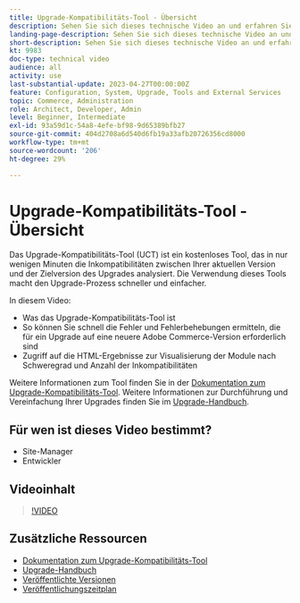 ```yaml
---
title: Upgrade-Kompatibilitäts-Tool - Übersicht
description: Sehen Sie sich dieses technische Video an und erfahren Sie, wie das Upgrade-Kompatibilitäts-Tool Ihr nächstes Upgrade einfacher, billiger und schneller macht.
landing-page-description: Sehen Sie sich dieses technische Video an und erfahren Sie, wie das Upgrade-Kompatibilitäts-Tool Ihr nächstes Upgrade einfacher, billiger und schneller macht.
short-description: Sehen Sie sich dieses technische Video an und erfahren Sie, wie das Upgrade-Kompatibilitäts-Tool Ihr nächstes Upgrade einfacher, billiger und schneller macht.
kt: 9983
doc-type: technical video
audience: all
activity: use
last-substantial-update: 2023-04-27T00:00:00Z
feature: Configuration, System, Upgrade, Tools and External Services
topic: Commerce, Administration
role: Architect, Developer, Admin
level: Beginner, Intermediate
exl-id: 93a59d1c-54a8-4efe-bf98-9d65389bfb27
source-git-commit: 404d2708a6d540d6fb19a33afb20726356cd8000
workflow-type: tm+mt
source-wordcount: '206'
ht-degree: 29%

---
```


# Upgrade-Kompatibilitäts-Tool - Übersicht

Das Upgrade-Kompatibilitäts-Tool (UCT) ist ein kostenloses Tool, das in nur wenigen Minuten die Inkompatibilitäten zwischen Ihrer aktuellen Version und der Zielversion des Upgrades analysiert. Die Verwendung dieses Tools macht den Upgrade-Prozess schneller und einfacher.

In diesem Video:

- Was das Upgrade-Kompatibilitäts-Tool ist
- So können Sie schnell die Fehler und Fehlerbehebungen ermitteln, die für ein Upgrade auf eine neuere Adobe Commerce-Version erforderlich sind
- Zugriff auf die HTML-Ergebnisse zur Visualisierung der Module nach Schweregrad und Anzahl der Inkompatibilitäten

Weitere Informationen zum Tool finden Sie in der [Dokumentation zum Upgrade-Kompatibilitäts-Tool](https://experienceleague.adobe.com/docs/commerce-operations/upgrade-guide/upgrade-compatibility-tool/overview.html?lang=de). Weitere Informationen zur Durchführung und Vereinfachung Ihrer Upgrades finden Sie im [Upgrade-Handbuch](https://experienceleague.adobe.com/docs/commerce-operations/upgrade-guide/overview.html?lang=de).

## Für wen ist dieses Video bestimmt?

- Site-Manager
- Entwickler

## Videoinhalt

>[!VIDEO](https://video.tv.adobe.com/v/341245?quality=12&learn=on)

## Zusätzliche Ressourcen

- [Dokumentation zum Upgrade-Kompatibilitäts-Tool](https://experienceleague.adobe.com/docs/commerce-operations/upgrade-guide/upgrade-compatibility-tool/overview.html?lang=de)
- [Upgrade-Handbuch](https://experienceleague.adobe.com/docs/commerce-operations/upgrade-guide/overview.html?lang=de)
- [Veröffentlichte Versionen](https://experienceleague.adobe.com/docs/commerce-operations/release/versions.html?lang=de)
- [Veröffentlichungszeitplan](https://experienceleague.adobe.com/docs/commerce-operations/release/planning/schedule.html?lang=de)
